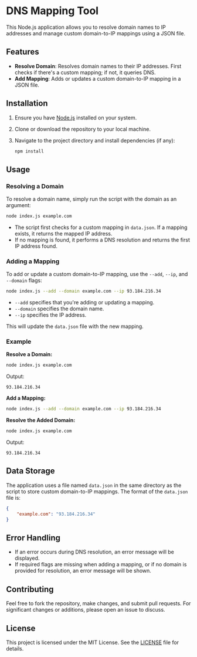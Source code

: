 # DNS Mapping Tool

This Node.js application allows you to resolve domain names to IP addresses and manage custom domain-to-IP mappings using a JSON file.

## Features

- **Resolve Domain**: Resolves domain names to their IP addresses. First checks if there's a custom mapping; if not, it queries DNS.
- **Add Mapping**: Adds or updates a custom domain-to-IP mapping in a JSON file.

## Installation

1. Ensure you have [Node.js](https://nodejs.org/) installed on your system.

2. Clone or download the repository to your local machine.

3. Navigate to the project directory and install dependencies (if any):

    ```bash
    npm install
    ```

## Usage

### Resolving a Domain

To resolve a domain name, simply run the script with the domain as an argument:

```bash
node index.js example.com
```

- The script first checks for a custom mapping in `data.json`. If a mapping exists, it returns the mapped IP address.
- If no mapping is found, it performs a DNS resolution and returns the first IP address found.

### Adding a Mapping

To add or update a custom domain-to-IP mapping, use the `--add`, `--ip`, and `--domain` flags:

```bash
node index.js --add --domain example.com --ip 93.184.216.34
```

- `--add` specifies that you're adding or updating a mapping.
- `--domain` specifies the domain name.
- `--ip` specifies the IP address.

This will update the `data.json` file with the new mapping.

### Example

**Resolve a Domain:**

```bash
node index.js example.com
```

Output:

```
93.184.216.34
```

**Add a Mapping:**

```bash
node index.js --add --domain example.com --ip 93.184.216.34
```

**Resolve the Added Domain:**

```bash
node index.js example.com
```

Output:

```
93.184.216.34
```

## Data Storage

The application uses a file named `data.json` in the same directory as the script to store custom domain-to-IP mappings. The format of the `data.json` file is:

```json
{
    "example.com": "93.184.216.34"
}
```

## Error Handling

- If an error occurs during DNS resolution, an error message will be displayed.
- If required flags are missing when adding a mapping, or if no domain is provided for resolution, an error message will be shown.

## Contributing

Feel free to fork the repository, make changes, and submit pull requests. For significant changes or additions, please open an issue to discuss.

## License

This project is licensed under the MIT License. See the [LICENSE](LICENSE) file for details.
